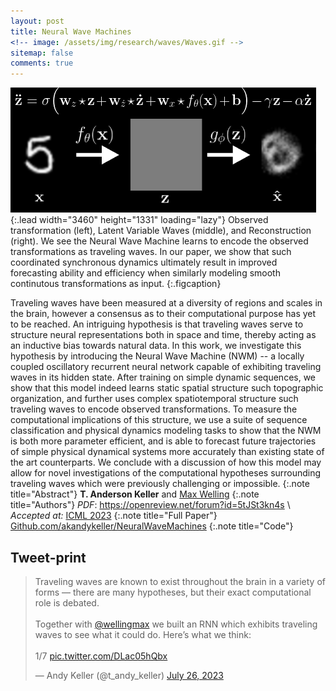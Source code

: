 ```yaml
---
layout: post
title: Neural Wave Machines
<!-- image: /assets/img/research/waves/Waves.gif -->
sitemap: false
comments: true
---
```

<!-- ![Full-width image](/assets/img/overview_long.png){:.lead width="800" height="100" loading="lazy"} -->
![MNIST_Waves_Recon](/assets/img/research/waves/Waves.gif){:.lead width="3460" height="1331" loading="lazy"}
Observed transformation (left), Latent Variable Waves (middle), and Reconstruction (right). We see the Neural Wave Machine learns to encode the observed transformations as traveling waves. In our paper, we show that such coordinated synchronous dynamics ultimately result in improved forecasting ability and efficiency when similarly modeling smooth continutous transformations as input. 
{:.figcaption}

Traveling waves have been measured at a diversity of regions and scales in the brain, however a consensus as to their computational purpose has yet to be reached. An intriguing hypothesis is that traveling waves serve to structure neural representations both in space and time, thereby acting as an inductive bias towards natural data. In this work, we investigate this hypothesis by introducing the Neural Wave Machine (NWM) -- a locally coupled oscillatory recurrent neural network capable of exhibiting traveling waves in its hidden state. After training on simple dynamic sequences, we show that this model indeed learns static spatial structure such topographic organization, and further uses complex spatiotemporal structure such traveling waves to encode observed transformations. To measure the computational implications of this structure, we use a suite of sequence classification and physical dynamics modeling tasks to show that the NWM is both more parameter efficient, and is able to forecast future trajectories of simple physical dynamical systems more accurately than existing state of the art counterparts. We conclude with a discussion of how this model may allow for novel investigations of the computational hypotheses surrounding traveling waves which were previously challenging or impossible.
{:.note title="Abstract"}
**T. Anderson Keller** and [Max Welling](https://staff.fnwi.uva.nl/m.welling/)
{:.note title="Authors"}
*PDF*: <https://openreview.net/forum?id=5tJSt3kn4s> \\
*Accepted at:* [ICML 2023](https://icml.cc/Conferences/2023)
{:.note title="Full Paper"}
[Github.com/akandykeller/NeuralWaveMachines](https://github.com/akandykeller/NeuralWaveMachines)
{:.note title="Code"}
 
## Tweet-print
<blockquote class="twitter-tweet"><p lang="en" dir="ltr">Traveling waves are known to exist throughout the brain in a variety of forms — there are many hypotheses, but their exact computational role is debated.<br><br>Together with <a href="https://twitter.com/wellingmax?ref_src=twsrc%5Etfw">@wellingmax</a> we built an RNN which exhibits traveling waves to see what it could do. Here’s what we think:<br><br>1/7 <a href="https://t.co/DLac05hQbx">pic.twitter.com/DLac05hQbx</a></p>&mdash; Andy Keller (@t_andy_keller) <a href="https://twitter.com/t_andy_keller/status/1684157324716576769?ref_src=twsrc%5Etfw">July 26, 2023</a></blockquote> <script async src="https://platform.twitter.com/widgets.js" charset="utf-8"></script>

<!-- {:.lead} -->

<!-- - Table of Contents -->
<!-- {:toc} -->